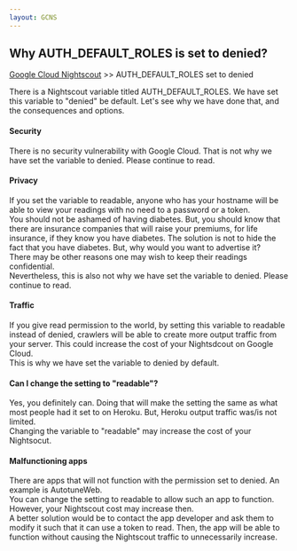 ```yaml
---
layout: GCNS
---
```


## Why AUTH_DEFAULT_ROLES is set to denied?
[Google Cloud Nightscout](./GoogleCloud.md) >> AUTH_DEFAULT_ROLES set to denied  
  
There is a Nightscout variable titled AUTH_DEFAULT_ROLES.  We have set this variable to "denied" be default.  Let's see why we have done that, and the consequences and options.  
  
#### **Security**
There is no security vulnerability with Google Cloud.  That is not why we have set the variable to denied.  Please continue to read.  
  
#### **Privacy**
If you set the variable to readable, anyone who has your hostname will be able to view your readings with no need to a password or a token.  
You should not be ashamed of having diabetes.  But, you should know that there are insurance companies that will raise your premiums, for life insurance, if they know you have diabetes.  The solution is not to hide the fact that you have diabetes.  But, why would you want to advertise it?  
There may be other reasons one may wish to keep their readings confidential.  
Nevertheless, this is also not why we have set the variable to denied.  Please continue to read.  
  
#### **Traffic**
If you give read permission to the world, by setting this variable to readable instead of denied, crawlers will be able to create more output traffic from your server.  This could increase the cost of your Nightsdcout on Google Cloud.  
This is why we have set the variable to denied by default.  
  
#### **Can I change the setting to "readable"?**
Yes, you definitely can.  Doing that will make the setting the same as what most people had it set to on Heroku.  But, Heroku output traffic was/is not limited.  
Changing the variable to "readable" may increase the cost of your Nightsocut.  
  
#### **Malfunctioning apps**
There are apps that will not function with the permission set to denied.  An example is AutotuneWeb.  
You can change the setting to readable to allow such an app to function.  However, your Nightscout cost may increase then.  
A better solution would be to contact the app developer and ask them to modify it such that it can use a token to read.  Then, the app will be able to function without causing the Nightscout traffic to unnecessarily increase.  
  
